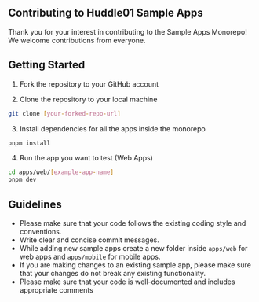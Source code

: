 ## Contributing to Huddle01 Sample Apps

Thank you for your interest in contributing to the Sample Apps Monorepo! We welcome contributions from everyone.

## Getting Started

1. Fork the repository to your GitHub account

2. Clone the repository to your local machine

```bash
git clone [your-forked-repo-url]
```

3. Install dependencies for all the apps inside the monorepo

```bash
pnpm install
```

4. Run the app you want to test (Web Apps)

```bash
cd apps/web/[example-app-name]
pnpm dev
```

## Guidelines

- Please make sure that your code follows the existing coding style and conventions.
- Write clear and concise commit messages.
- While adding new sample apps create a new folder inside `apps/web` for web apps and `apps/mobile` for mobile apps.
- If you are making changes to an existing sample app, please make sure that your changes do not break any existing functionality.
- Please make sure that your code is well-documented and includes appropriate comments

